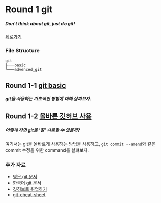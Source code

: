 # Round 1 git

##### Don't think about git, just do git!

[뒤로가기](/README.md)

### File Structure

```
git
├───basic
└───advenced_git
```

## Round 1-1 [git basic](/git/basic/README.md)
  
##### git을 사용하는 기초적인 방법에 대해 살펴보자.  

## Round 1-2 [올바른 깃허브 사용](/git/advenced_git/README.md)

##### 어떻게 하면 git을 '잘' 사용할 수 있을까?  

여기서는 git을 올바르게 사용하는 방법을 사용하고, `git commit --amend`와 같은 commit 수정을 위한 command를 살펴보자.  

### 추가 자료

* [영문 git 문서][git-documentation]
* [한국어 git 문서][kor-git-doc]
* [깃허브로 취업하기][git-get-career]
* [git-cheat-sheet][git-cheat-sheet]

[git-documentation]: https://git-scm.com/doc/
[kor-git-doc]: https://git-scm.com/book/ko/
[git-get-career]: https://sujinlee.me/professional-github/
[git-cheat-sheet]: https://github.com/tiimgreen/github-cheat-sheet/blob/master/README.ko.md
